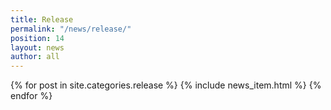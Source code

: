 ```yaml
---
title: Release
permalink: "/news/release/"
position: 14
layout: news
author: all
---
```


{% for post in site.categories.release %}
  {% include news_item.html %}
{% endfor %}
